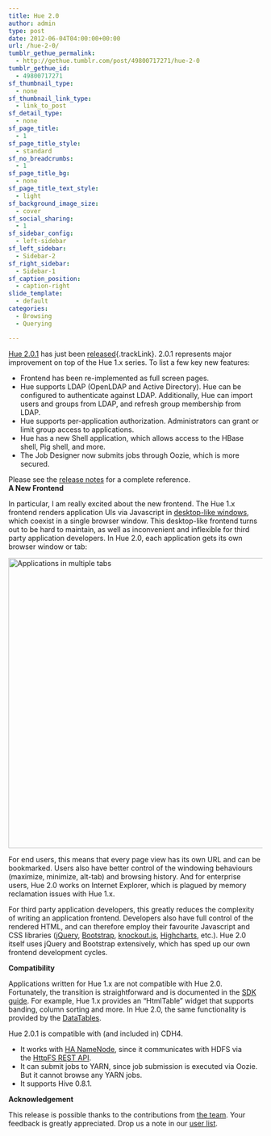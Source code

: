 ```yaml
---
title: Hue 2.0
author: admin
type: post
date: 2012-06-04T04:00:00+00:00
url: /hue-2-0/
tumblr_gethue_permalink:
  - http://gethue.tumblr.com/post/49800717271/hue-2-0
tumblr_gethue_id:
  - 49800717271
sf_thumbnail_type:
  - none
sf_thumbnail_link_type:
  - link_to_post
sf_detail_type:
  - none
sf_page_title:
  - 1
sf_page_title_style:
  - standard
sf_no_breadcrumbs:
  - 1
sf_page_title_bg:
  - none
sf_page_title_text_style:
  - light
sf_background_image_size:
  - cover
sf_social_sharing:
  - 1
sf_sidebar_config:
  - left-sidebar
sf_left_sidebar:
  - Sidebar-2
sf_right_sidebar:
  - Sidebar-1
sf_caption_position:
  - caption-right
slide_template:
  - default
categories:
  - Browsing
  - Querying

---
```

[Hue 2.0.1][1] has just been [released][2]{.trackLink}. 2.0.1 represents major improvement on top of the Hue 1.x series. To list a few key new features:

  * Frontend has been re-implemented as full screen pages.
  * Hue supports LDAP (OpenLDAP and Active Directory). Hue can be configured to authenticate against LDAP. Additionally, Hue can import users and groups from LDAP, and refresh group membership from LDAP.
  * Hue supports per-application authorization. Administrators can grant or limit group access to applications.
  * Hue has a new Shell application, which allows access to the HBase shell, Pig shell, and more.
  * The Job Designer now submits jobs through Oozie, which is more secured.

<div>
  Please see the <a href="https://github.com/downloads/cloudera/hue/release-notes-2.0.1.html">release notes</a> for a complete reference.
</div>

<div>
</div>

<div>
  <span><strong>A New Frontend</strong></span>
</div>

In particular, I am really excited about the new frontend. The Hue 1.x frontend renders application UIs via Javascript in [desktop-like windows][3], which coexist in a single browser window. This desktop-like frontend turns out to be hard to maintain, as well as inconvenient and inflexible for third party application developers. In Hue 2.0, each application gets its own browser window or tab:

[<img class="alignnone size-full wp-image-15364" alt="Applications in multiple tabs" src="http://www.cloudera.com/wp-content/uploads/2012/06/multi21.png" width="844" height="575" />][4]

For end users, this means that every page view has its own URL and can be bookmarked. Users also have better control of the windowing behaviours (maximize, minimize, alt-tab) and browsing history. And for enterprise users, Hue 2.0 works on Internet Explorer, which is plagued by memory reclamation issues with Hue 1.x.

For third party application developers, this greatly reduces the complexity of writing an application frontend. Developers also have full control of the rendered HTML, and can therefore employ their favourite Javascript and CSS libraries ([jQuery][5], [Bootstrap][6], [knockout.js][7], [Highcharts][8], etc.). Hue 2.0 itself uses jQuery and Bootstrap extensively, which has sped up our own frontend development cycles.

**<span>Compatibility</span>**

Applications written for Hue 1.x are not compatible with Hue 2.0. Fortunately, the transition is straightforward and is documented in the [SDK guide][9]. For example, Hue 1.x provides an “HtmlTable” widget that supports banding, column sorting and more. In Hue 2.0, the same functionality is provided by the [DataTables][10].

Hue 2.0.1 is compatible with (and included in) CDH4.

  * It works with [HA NameNode][11], since it communicates with HDFS via the [HttpFS REST API][12].
  * It can submit jobs to YARN, since job submission is executed via Oozie. But it cannot browse any YARN jobs.
  * It supports Hive 0.8.1.

**<span>Acknowledgement</span>**

This release is possible thanks to the contributions from [the team][13]. Your feedback is greatly appreciated. Drop us a note in our [user list][14].

 [1]: http://cloudera.github.com/hue/docs-2.0.1/index.html
 [2]: https://cdn.gethue.com/downloads/releases/2.0.1/hue-2.0.1.tgz
 [3]: http://blog.cloudera.com/blog/2010/07/whats-new-in-cdh3b2-hue/ "What’s New in CDH3b2: HUE"
 [4]: http://www.cloudera.com/wp-content/uploads/2012/06/multi21.png
 [5]: http://jquery.com/
 [6]: http://twitter.github.com/bootstrap/
 [7]: http://knockoutjs.com/
 [8]: http://www.highcharts.com/
 [9]: http://cloudera.github.com/hue/docs-2.0.1/sdk/sdk.html
 [10]: http://datatables.net/
 [11]: http://blog.cloudera.com/blog/2012/03/high-availability-for-the-hadoop-distributed-file-system-hdfs/ "High Availability for the Hadoop Distributed File System (HDFS)"
 [12]: http://hadoop.apache.org/common/docs/stable/webhdfs.html
 [13]: http://cloudera.github.com/hue/docs-2.0.1/release-notes/release-notes-2.0.1.html#_contributors
 [14]: https://groups.google.com/a/cloudera.org/group/cdh-user/topics?hl=en
